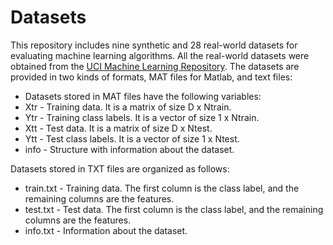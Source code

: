 # Datasets
This repository includes nine synthetic and 28 real-world datasets for evaluating machine learning algorithms. All the real-world datasets were obtained from the [UCI Machine Learning Repository](https://archive.ics.uci.edu/ml/index.php). The datasets are provided in two kinds of formats, MAT files for Matlab, and text files:

* Datasets stored in MAT files have the following variables:
* Xtr - Training data. It is a matrix of size D x Ntrain.
* Ytr - Training class labels. It is a vector of size 1 x Ntrain.
* Xtt - Test data. It is a matrix of size D x Ntest.
* Ytt - Test class labels. It is a vector of size 1 x Ntest.
* info - Structure with information about the dataset.

Datasets stored in TXT files are organized as follows:
* train.txt - Training data. The first column is the class label, and the remaining columns are the features.
* test.txt - Test data. The first column is the class label, and the remaining columns are the features.
* info.txt - Information about the dataset.
